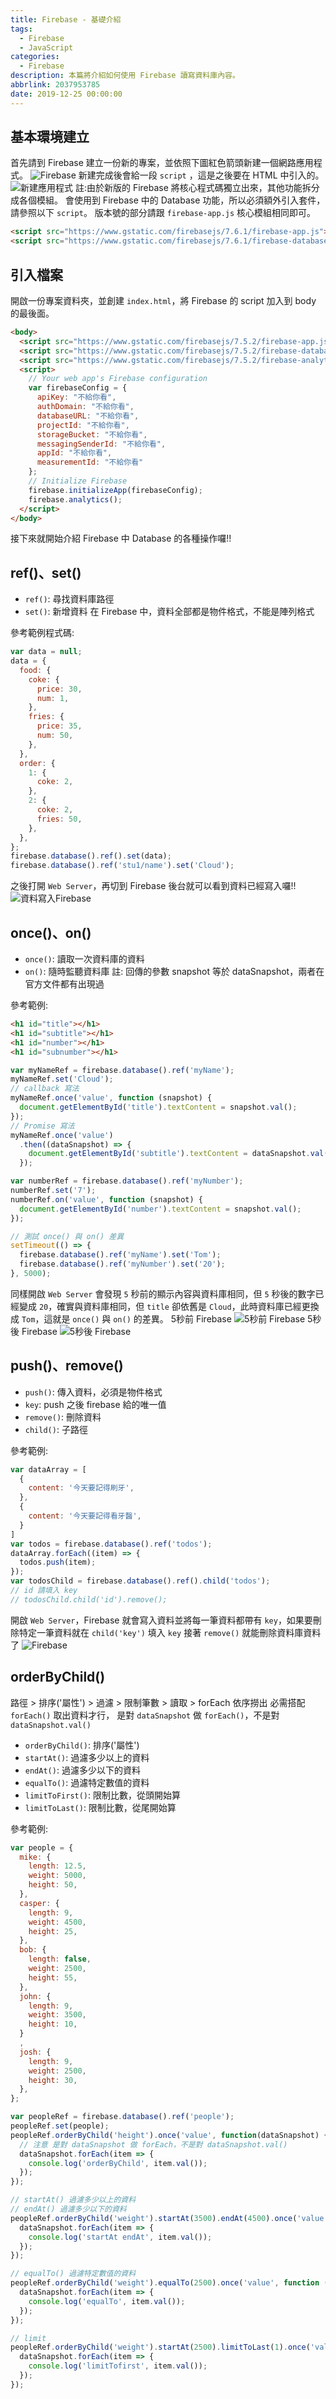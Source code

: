 ```yaml
---
title: Firebase - 基礎介紹
tags:
  - Firebase
  - JavaScript
categories:
  - Firebase
description: 本篇將介紹如何使用 Firebase 讀寫資料庫內容。
abbrlink: 2037953785
date: 2019-12-25 00:00:00
---
```

## 基本環境建立
首先請到 Firebase 建立一份新的專案，並依照下圖紅色箭頭新建一個網路應用程式。
![Firebase](https://i.imgur.com/E6nUBkN.png)
新建完成後會給一段 `script` ，這是之後要在 HTML 中引入的。
![新建應用程式](https://i.imgur.com/DS1e33O.png)
註:由於新版的 Firebase 將核心程式碼獨立出來，其他功能拆分成各個模組。
會使用到 Firebase 中的 Database 功能，所以必須額外引入套件，請參照以下 `script`。
版本號的部分請跟 `firebase-app.js` 核心模組相同即可。
``` HTML
<script src="https://www.gstatic.com/firebasejs/7.6.1/firebase-app.js"></script>
<script src="https://www.gstatic.com/firebasejs/7.6.1/firebase-database.js"></script>
```

## 引入檔案
開啟一份專案資料夾，並創建 `index.html`，將 Firebase 的 script 加入到 body 的最後面。
``` HTML
<body>
  <script src="https://www.gstatic.com/firebasejs/7.5.2/firebase-app.js"></script>
  <script src="https://www.gstatic.com/firebasejs/7.5.2/firebase-database.js"></script>
  <script src="https://www.gstatic.com/firebasejs/7.5.2/firebase-analytics.js"></script>
  <script>
    // Your web app's Firebase configuration
    var firebaseConfig = {
      apiKey: "不給你看",
      authDomain: "不給你看",
      databaseURL: "不給你看",
      projectId: "不給你看",
      storageBucket: "不給你看",
      messagingSenderId: "不給你看",
      appId: "不給你看",
      measurementId: "不給你看"
    };
    // Initialize Firebase
    firebase.initializeApp(firebaseConfig);
    firebase.analytics();
  </script>
</body>
```
接下來就開始介紹 Firebase 中 Database 的各種操作囉!!

## ref()、set()
* `ref()`: 尋找資料庫路徑
* `set()`: 新增資料
在 Firebase 中，資料全部都是物件格式，不能是陣列格式

參考範例程式碼:
``` JavaScript
var data = null;
data = {
  food: {
    coke: {
      price: 30,
      num: 1,
    },
    fries: {
      price: 35,
      num: 50,
    },
  },
  order: {
    1: {
      coke: 2,
    },
    2: {
      coke: 2,
      fries: 50,
    },
  },
};
firebase.database().ref().set(data);
firebase.database().ref('stu1/name').set('Cloud');
```
之後打開 `Web Server`，再切到 Firebase 後台就可以看到資料已經寫入囉!!
![資料寫入Firebase](https://i.imgur.com/zWihB4c.png)

## once()、on()
* `once()`: 讀取一次資料庫的資料
* `on()`: 隨時監聽資料庫
註: 回傳的參數 snapshot 等於 dataSnapshot，兩者在官方文件都有出現過

參考範例:
``` HTML
<h1 id="title"></h1>
<h1 id="subtitle"></h1>
<h1 id="number"></h1>
<h1 id="subnumber"></h1>
```
``` JavaScript
var myNameRef = firebase.database().ref('myName');
myNameRef.set('Cloud');
// callback 寫法
myNameRef.once('value', function (snapshot) {
  document.getElementById('title').textContent = snapshot.val();
});
// Promise 寫法
myNameRef.once('value')
  .then((dataSnapshot) => {
    document.getElementById('subtitle').textContent = dataSnapshot.val();
  });

var numberRef = firebase.database().ref('myNumber');
numberRef.set('7');
numberRef.on('value', function (snapshot) {
  document.getElementById('number').textContent = snapshot.val();
});

// 測試 once() 與 on() 差異
setTimeout(() => {
  firebase.database().ref('myName').set('Tom');
  firebase.database().ref('myNumber').set('20');
}, 5000);
```
同樣開啟 `Web Server` 會發現 `5` 秒前的顯示內容與資料庫相同，但 `5` 秒後的數字已經變成 `20`，確實與資料庫相同，但 `title` 卻依舊是 `Cloud`，此時資料庫已經更換成 `Tom`，這就是 `once()` 與 `on()` 的差異。
5秒前 Firebase
![5秒前 Firebase](https://i.imgur.com/1OiMzxB.png)
5秒後 Firebase
![5秒後 Firebase](https://i.imgur.com/WWckntp.png)

## push()、remove()
* `push()`: 傳入資料，必須是物件格式
* `key`: push 之後 firebase 給的唯一值
* `remove()`: 刪除資料
* `child()`: 子路徑

參考範例:
``` JavaScript
var dataArray = [
  {
    content: '今天要記得刷牙',
  },
  {
    content: '今天要記得看牙醫',
  }
]
var todos = firebase.database().ref('todos');
dataArray.forEach((item) => {
  todos.push(item);
});
var todosChild = firebase.database().ref().child('todos');
// id 請填入 key
// todosChild.child('id').remove();
```
開啟 `Web Server`，Firebase 就會寫入資料並將每一筆資料都帶有 `key`，如果要刪除特定一筆資料就在 `child('key')` 填入 `key` 接著 `remove()` 就能刪除資料庫資料了
![Firebase](https://i.imgur.com/bwqvUYt.png)

## orderByChild()
路徑 > 排序('屬性') > 過濾 > 限制筆數 > 讀取 > forEach 依序撈出
必需搭配 `forEach()` 取出資料才行，
是對 `dataSnapshot` 做 `forEach()`，不是對 `dataSnapshot.val()`

* `orderByChild()`: 排序('屬性')
* `startAt()`: 過濾多少以上的資料
* `endAt()`: 過濾多少以下的資料
* `equalTo()`: 過濾特定數值的資料
* `limitToFirst()`: 限制比數，從頭開始算
* `limitToLast()`: 限制比數，從尾開始算


參考範例:
``` JavaScript
var people = {
  mike: {
    length: 12.5,
    weight: 5000,
    height: 50,
  },
  casper: {
    length: 9,
    weight: 4500,
    height: 25,
  },
  bob: {
    length: false,
    weight: 2500,
    height: 55,
  },
  john: {
    length: 9,
    weight: 3500,
    height: 10,
  }
  ,
  josh: {
    length: 9,
    weight: 2500,
    height: 30,
  },
};

var peopleRef = firebase.database().ref('people');
peopleRef.set(people);
peopleRef.orderByChild('height').once('value', function(dataSnapshot) {
  // 注意 是對 dataSnapshot 做 forEach，不是對 dataSnapshot.val()
  dataSnapshot.forEach(item => {
    console.log('orderByChild', item.val());
  });
});

// startAt() 過濾多少以上的資料
// endAt() 過濾多少以下的資料
peopleRef.orderByChild('weight').startAt(3500).endAt(4500).once('value', function (dataSnapshot) {
  dataSnapshot.forEach(item => {
    console.log('startAt endAt', item.val());
  });
});

// equalTo() 過濾特定數值的資料
peopleRef.orderByChild('weight').equalTo(2500).once('value', function (dataSnapshot) {
  dataSnapshot.forEach(item => {
    console.log('equalTo', item.val());
  });
});

// limit
peopleRef.orderByChild('weight').startAt(2500).limitToLast(1).once('value', function (dataSnapshot) {
  dataSnapshot.forEach(item => {
    console.log('limitTofirst', item.val());
  });
});
```